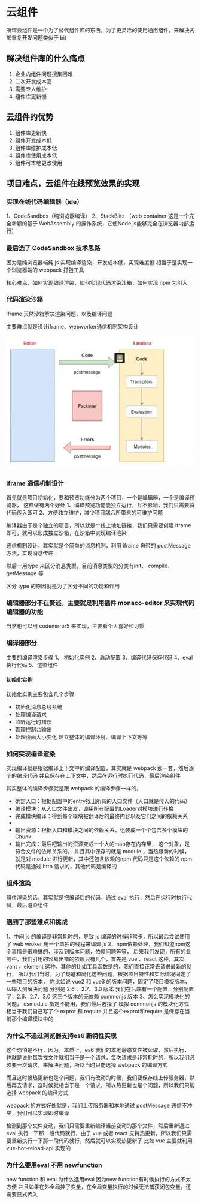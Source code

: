 # 云组件
 所谓云组件是一个为了替代组件库的东西，为了更灵活的使用通用组件，来解决内部重复开发问题类似于 bit 

## 解决组件库的什么痛点
 1. 企业内组件问题搜集困难
 2. 二次开发成本高
 3. 需要专人维护
 4. 组件库更新慢
## 云组件的优势
 1. 组件库更新快
 2. 组件开发成本低
 3. 组件库维护成本低
 4. 组件库使用成本低
 5. 组件可本地更改使用
  

## 项目难点，云组件在线预览效果的实现

### 实现在线代码编辑器（ide）

1、CodeSandbox（纯浏览器编译）
2、StackBlitz （web container 这是一个完全新颖的基于 WebAssembly 的操作系统，它使Node.js能够完全在浏览器内部运行）

### 最后选了 CodeSandbox 技术思路

因为是纯浏览器端纯 js 实现编译渲染，开发成本低，实现难度低
相当于是实现一个浏览器端的 webpack 打包工具

核心难点，如何实现编译渲染，如何实现代码渲染沙箱，如何实现 npm 包引入
 

### 代码渲染沙箱

iframe 天然沙箱解决渲染问题，以及编译问题

主要难点就是设计iframe、webworker通信机制架构设计


![架构设计图](./image1.png)

### iframe 通信机制设计

首先就是项目初始化，要和预览功能分为两个项目，一个是编辑器，一个是编译预览器，
这样做有两个好处
1、编译预览功能能独立运行，互不影响，我们只需要将代码传入即可
2、方便独立维护，减少项目耦合所带来的可维护问题

编译器由于是个独立的项目，所以就是个线上地址链接，我们只需要创建 iframe 即可，就可以形成独立沙箱，在沙箱中实现编译渲染

通信机制设计，其实就是个简单的消息机制，利用 iframe 自带的 postMessage 方法，实现消息传递

然后一用type 来区分消息类型，目前消息类型的分类有init、 compile、getMessage 等

区分 type 的原因就是为了区分不同的功能和作用

### 编辑器部分不在赘述，主要就是利用插件 monaco-editor 来实现代码编辑器的功能
当然也可以用 codemirror5 来实现，主要看个人喜好和习惯

### 编译器部分

主要的编译渲染步骤
1、 初始化实例
2、启动配置
3、编译代码保存代码
4、eval 执行代码
5、渲染组件

#### 初始化实例
 初始化实例主要包含几个步骤
- 初始化消息总线系统
- 处理编译请求
- 监听运行时错误
- 管理控制台输出
- 处理页面大小变化
建立整体的编译环境、编译上下文等等


### 如何实现编译渲染
实现编译就是根据编译上下文中的编译配置，其实就是 webpack 那一套，然后逐个的编译代码
并且保存在上下文中，然后在运行时执行代码，最后渲染组件

其实整体的编译步骤就是跟 webpack 的编译步骤一样的，

- 确定入口：根据配置中的entry找出所有的入口文件（入口就是传入的代码）
- 编译模块：从入口文件出发，调用所有配置的Loader对模块进行转换
- 完成模块编译：得到每个模块被翻译后的最终内容以及它们之间的依赖关系
- 
- 输出资源：根据入口和模块之间的依赖关系，组装成一个个包含多个模块的Chunk
- 输出完成：最后吧输出的资源变成一个大的map存在内存里，
这个对象，是符合文件的依赖关系的， 并且其中保存的就是 module ，当热跟新的时候，就是对 module 进行更新，其中还包含依赖的npm 代码只是这个依赖的 npm 代码是通过 http 请求的，其他代码是编译的

### 组件渲染
组件渲染的话，其实就是把编译后的代码，通过 eval 执行，然后在运行时执行代码，最后渲染组件

### 遇到了那些难点和挑战

1、中间 js 的编译是非常耗时的，导致 js 编译的时候非常卡，所以最后尝试使用了 web wroker 用一个单独的线程来编译 js 
2、npm依赖处理，我们知道npm这个事情是很难搞的，涉及到版本问题，依赖问题等等，
后来我们发现，所有的业务中，我们引用的容易出错的依赖只有几个，首先是 vue 、react 这种，其次vant ，element 这种，其他的比如工具函数是的，我们直接正常去请求最新的就行， 所以我们当时，为了规避和简化这些问题，根据项目特性和实际情况固定了一些项目的版本，  你比如说 vue2 和 vue3 的版本问题，固定了项目模板版本，从输入测解决问题 分别是 2.6 、2.7、3.0 版本
我们在后端有一个配置，分别配置了，2.6、2.7、3.0 这三个版本的无依赖 commonjs 版本 
3、怎么实现模块化的问题， esmodule 指定不能用，我们最后选择了 模拟 commonjs 的模块化方式 相当于我们自己写了个 exprot  和 require 并且这个exprot和require 是保存在当前那个编译模块中的

### 为什么不通过浏览器支持es6 新特性实现

这个恐怕是不行，因为，本质上，es6 我们的本地静态文件被读取，然后执行，也就是说他每次找文件就相当于是一个请求，每次请求是非常耗时的，所以我们必须要一次请求，来解决问题，所以当时只能选择 webpack 的编译方式

而且这时候热更新也是个问题，我们有改动的时候，我们要保存线上传服务器，然后再去请求，这时候就相当于是一个请求，所以热更新也是个问题，所以我们只能选择 webpack 的编译方式

webpack 的方式好处就是，我们上传服务器和本地通过 postMessage 通信不冲突，我们可以实现即时编译

检测到那个文件变动，我们只需要重新编译当前变动的那个文件，然后重新通过 eval 执行一下那一段代码就行，由于 vue 或者 react 支持热更新，所以我们只需要重新执行一下那一段代码就行，然后就可以实现热更新了 比如 vue 主要就利用vue-hot-reload-api 实现的



### 为什么要用eval 不用 newfunction
new function 和 eval  为什么选用eval 因为new function有时候执行的方式不太方便 并且如果在外全局挂了变量，在全局变量执行的时候无法捕获闭包变量，还需要显式传入

